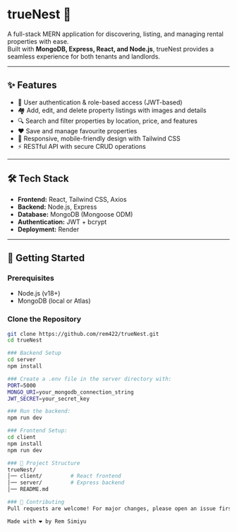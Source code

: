# trueNest 🏡

A full-stack MERN application for discovering, listing, and managing rental properties with ease.  
Built with **MongoDB, Express, React, and Node.js**, trueNest provides a seamless experience for both tenants and landlords.  

---

## ✨ Features
- 🔑 User authentication & role-based access (JWT-based)
- 🏘️ Add, edit, and delete property listings with images and details
- 🔍 Search and filter properties by location, price, and features
- ❤️ Save and manage favourite properties
- 📱 Responsive, mobile-friendly design with Tailwind CSS
- ⚡ RESTful API with secure CRUD operations

---

## 🛠️ Tech Stack
- **Frontend:** React, Tailwind CSS, Axios  
- **Backend:** Node.js, Express  
- **Database:** MongoDB (Mongoose ODM)  
- **Authentication:** JWT + bcrypt  
- **Deployment:** Render  

---

## 🚀 Getting Started

### Prerequisites
- Node.js (v18+)  
- MongoDB (local or Atlas)  

### Clone the Repository
```bash
git clone https://github.com/rem422/trueNest.git
cd trueNest

### Backend Setup
cd server
npm install

### Create a .env file in the server directory with:
PORT=5000
MONGO_URI=your_mongodb_connection_string
JWT_SECRET=your_secret_key

### Run the backend:
npm run dev

### Frontend Setup:
cd client
npm install
npm run dev

### 📂 Project Structure
trueNest/
│── client/         # React frontend
│── server/         # Express backend
│── README.md

### 🤝 Contributing
Pull requests are welcome! For major changes, please open an issue first to discuss what you’d like to improve.

Made with ❤️ by Rem Simiyu